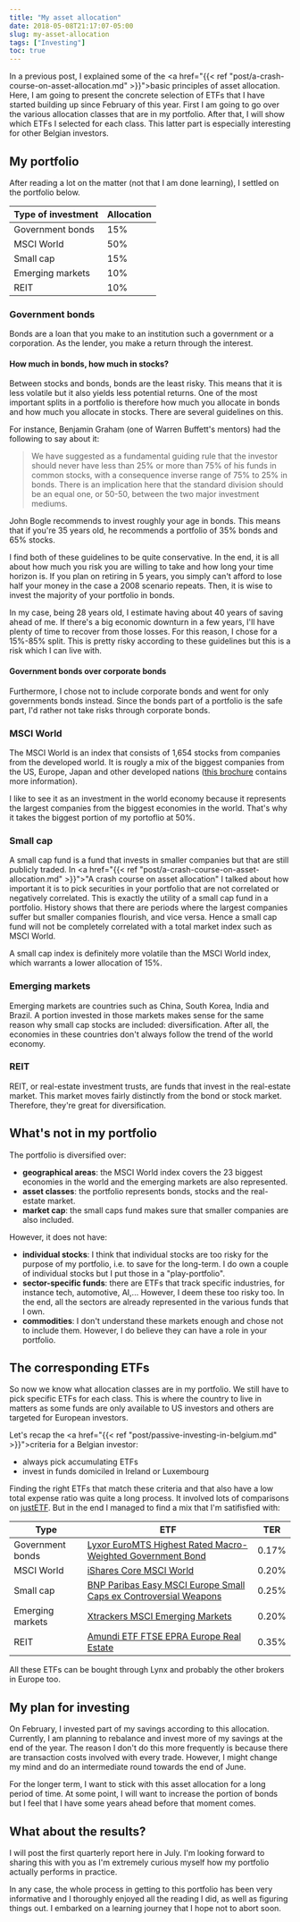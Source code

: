 ```yaml
---
title: "My asset allocation"
date: 2018-05-08T21:17:07-05:00
slug: my-asset-allocation
tags: ["Investing"]
toc: true
---
```


In a previous post, I explained some of the <a href="{{< ref "post/a-crash-course-on-asset-allocation.md" >}}">basic principles of asset allocation</a>.
Here, I am going to present the concrete selection of ETFs that I have started
building up since February of this year. First I am going to go over the
various allocation classes that are in my portfolio. After that, I will show
which ETFs I selected for each class. This latter part is especially interesting
for other Belgian investors.

## My portfolio
After reading a lot on the matter (not that I am done learning), I settled on
the portfolio below.

Type of investment | Allocation
-------------------|-----------
Government bonds   | 15%
MSCI World         | 50%
Small cap          | 15%
Emerging markets   | 10%
REIT               | 10%

### Government bonds
Bonds are a loan that you make to an institution such a government or a
corporation. As the lender, you make a return through the interest.

#### How much in bonds, how much in stocks?
Between stocks and bonds, bonds are the least risky. This means that it is less
volatile but it also yields less potential returns. One of the most important
splits in a portfolio is therefore how much you allocate in bonds and how much
you allocate in stocks. There are several guidelines on this.

For instance, Benjamin Graham (one of Warren Buffett's mentors) had the
following to say about it:

> We have suggested as a fundamental guiding rule that the investor should never
  have less than 25% or more than 75% of his funds in common stocks, with a
  consequence inverse range of 75% to 25% in bonds. There is an implication here
  that the standard division should be an equal one, or 50-50, between the two
  major investment mediums. 

John Bogle recommends to invest roughly your age in bonds. This means that if
you're 35 years old, he recommends a portfolio of 35% bonds and 65% stocks.

I find both of these guidelines to be quite conservative. In the end, it is all
about how much you risk you are willing to take and how long your time horizon
is. If you plan on retiring in 5 years, you simply can't afford to lose half
your money in the case a 2008 scenario repeats. Then, it is wise to invest the
majority of your portfolio in bonds.

In my case, being 28 years old, I estimate having about 40 years of saving ahead
of me. If there's a big economic downturn in a few years, I'll have plenty of
time to recover from those losses. For this reason, I chose for a 15%-85% split.
This is pretty risky according to these guidelines but this is a risk which I
can live with.

#### Government bonds over corporate bonds
Furthermore, I chose not to include corporate bonds and went for only
governments bonds instead. Since the bonds part of a portfolio is the safe part,
I'd rather not take risks through corporate bonds.

### MSCI World
The MSCI World is an index that consists of 1,654 stocks from companies from the
developed world. It is rougly a mix of the biggest companies from the
US, Europe, Japan and other developed nations ([this brochure](https://www.msci.com/documents/10199/178e6643-6ae6-47b9-82be-e1fc565ededb)
contains more information).

I like to see it as an investment in the world economy because it represents the
largest companies from the biggest economies in the world. That's why it takes
the biggest portion of my portoflio at 50%.

### Small cap
A small cap fund is a fund that invests in smaller companies but that are still
publicly traded. In <a href="{{< ref "post/a-crash-course-on-asset-allocation.md" >}}">"A crash course on asset allocation"</a>
I talked about how important it is to pick securities in your portfolio that are
not correlated or negatively correlated. This is exactly the utility of a small
cap fund in a portfolio. History shows that there are periods where the largest
companies suffer but smaller companies flourish, and vice versa. Hence a small
cap fund will not be completely correlated with a total market index such as
MSCI World.

A small cap index is definitely more volatile than the MSCI World index, which
warrants a lower allocation of 15%.

### Emerging markets
Emerging markets are countries such as China, South Korea, India and Brazil. A
portion invested in those markets makes sense for the same reason why small cap
stocks are included: diversification. After all, the economies in these
countries don't always follow the trend of the world economy.

### REIT
REIT, or real-estate investment trusts, are funds that invest in the real-estate
market. This market moves fairly distinctly from the bond or stock market.
Therefore, they're great for diversification.

## What's not in my portfolio
The portfolio is diversified over:

* __geographical areas__: the MSCI World index covers the 23
  biggest economies in the world and the emerging markets are also represented.
* __asset classes__: the portfolio represents bonds, stocks and the
  real-estate market.
* __market cap__: the small caps fund makes sure that smaller
  companies are also included.

However, it does not have:

* __individual stocks__: I think that individual stocks are too
  risky for the purpose of my portfolio, i.e. to save for the long-term. I do
  own a couple of individual stocks but I put those in a "play-portfolio".
* __sector-specific funds__: there are ETFs that track specific
  industries, for instance tech, automotive, AI,... However, I deem these too
  risky too. In the end, all the sectors are already represented in the various
  funds that I own.
* __commodities__: I don't understand these markets enough and
  chose not to include them. However, I do believe they can have a role in your
  portfolio.


## The corresponding ETFs
So now we know what allocation classes are in my portfolio. We still have to
pick specific ETFs for each class. This is where the country to live in matters
as some funds are only available to US investors and others are targeted for
European investors.

Let's recap the <a href="{{< ref "post/passive-investing-in-belgium.md" >}}">criteria for a Belgian investor</a>:

* always pick accumulating ETFs
* invest in funds domiciled in Ireland or Luxembourg

Finding the right ETFs that match these criteria and that also have a low total
expense ratio was quite a long process. It involved lots of comparisons on
[justETF](https://www.justetf.com/en). But in the end I managed to find a mix
that I'm satifisfied with:

Type               | ETF                                                                                                                              | TER
-------------------|----------------------------------------------------------------------------------------------------------------------------------|-----
Government bonds   | [Lyxor EuroMTS Highest Rated Macro-Weighted Government Bond](https://www.justetf.com/en/etf-profile.html?isin=LU1287023342)      | 0.17%
MSCI World         | [iShares Core MSCI World](https://www.justetf.com/en/etf-profile.html?isin=IE00B4L5Y983)                                         | 0.20%
Small cap          | [BNP Paribas Easy MSCI Europe Small Caps ex Controversial Weapons](https://www.justetf.com/en/etf-profile.html?isin=LU1291101555)| 0.25%
Emerging markets   | [Xtrackers MSCI Emerging Markets](https://www.justetf.com/en/etf-profile.html?isin=IE00BTJRMP35)                                 | 0.20%
REIT               | [Amundi ETF FTSE EPRA Europe Real Estate](https://www.justetf.com/en/etf-profile.html?isin=LU1681039480)                         | 0.35%

All these ETFs can be bought through Lynx and probably the other brokers in
Europe too.

## My plan for investing
On February, I invested part of my savings according to this allocation.
Currently, I am planning to rebalance and invest more of my savings at the end
of the year. The reason I don't do this more frequently is because there are
transaction costs involved with every trade. However, I might change my mind and
do an intermediate round towards the end of June.

For the longer term, I want to stick with this asset allocation for a long
period of time. At some point, I will want to increase the portion of bonds but
I feel that I have some years ahead before that moment comes.

## What about the results?
I will post the first quarterly report here in July. I'm looking forward to
sharing this with you as I'm extremely curious myself how my portfolio actually
performs in practice.

In any case, the whole process in getting to this portfolio has been very
informative and I thoroughly enjoyed all the reading I did, as well as figuring
things out. I embarked on a learning journey that I hope not to abort soon.
